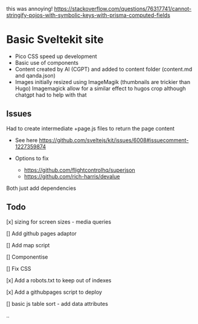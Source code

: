 this was annoying!
https://stackoverflow.com/questions/76317741/cannot-stringify-pojos-with-symbolic-keys-with-prisma-computed-fields

# Basic Sveltekit site

- Pico CSS speed up development
- Basic use of components
- Content created by AI (CGPT) and added to content folder (content.md and qanda.json)
- Images initially resized using ImageMagik (thumbnails are trickier than Hugo)
  Imagemagick allow for a similar effect to hugos crop although chatgpt had to help with that

## Issues

Had to create intermediate +page.js files to return the page content

- See here
  https://github.com/sveltejs/kit/issues/6008#issuecomment-1227359874

- Options to fix

  - https://github.com/flightcontrolhq/superjson
  - https://github.com/rich-harris/devalue

Both just add dependencies

## Todo

[x] sizing for screen sizes - media queries

[] Add github pages adaptor

[] Add map script

[] Componentise

[] Fix CSS

[x] Add a robots.txt to keep out of indexes

[x] Add a githubpages script to deploy

[] basic js table sort - add data attributes

..
